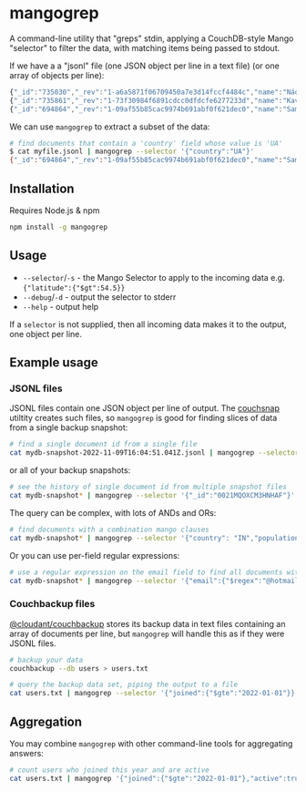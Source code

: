 # mangogrep

A command-line utility that "greps" stdin, applying a CouchDB-style Mango "selector" to filter the data, with matching items being passed to stdout.

If we have a a "jsonl" file (one JSON object per line in a text file) (or one array of objects per line):

```js
{"_id":"735030","_rev":"1-a6a5871f06709450a7e3d14fccf4484c","name":"Náousa","latitude":40.62944,"longitude":22.06806,"country":"GR","population":19887,"timezone":"Europe/Athens","_revisions":{"start":1,"ids":["a6a5871f06709450a7e3d14fccf4484c"]}}
{"_id":"735861","_rev":"1-73f30984f6891cdcc0dfdcfe6277233d","name":"Kavála","latitude":40.93959,"longitude":24.40687,"country":"GR","population":54027,"timezone":"Europe/Athens","_revisions":{"start":1,"ids":["73f30984f6891cdcc0dfdcfe6277233d"]}}
{"_id":"694864","_rev":"1-09af55b85cac9974b691abf0f621dec0","name":"Sambir","latitude":49.5183,"longitude":23.19752,"country":"UA","population":35197,"timezone":"Europe/Kiev","_revisions":{"start":1,"ids":["09af55b85cac9974b691abf0f621dec0"]}}
```

We can use `mangogrep` to extract a subset of the data:

```sh
# find documents that contain a 'country' field whose value is 'UA'
$ cat myfile.jsonl | mangogrep --selector '{"country":"UA"}'
{"_id":"694864","_rev":"1-09af55b85cac9974b691abf0f621dec0","name":"Sambir","latitude":49.5183,"longitude":23.19752,"country":"UA","population":35197,"timezone":"Europe/Kiev","_revisions":{"start":1,"ids":["09af55b85cac9974b691abf0f621dec0"]}}
```

## Installation

Requires Node.js & npm

```sh
npm install -g mangogrep
```

## Usage

- `--selector`/`-s` - the Mango Selector to apply to the incoming data e.g. `{"latitude":{"$gt":54.5}}`
- `--debug`/`-d` - output the selector to stderr
- `--help` - output help

If a `selector` is not supplied, then all incoming data makes it to the output, one object per line.

## Example usage

### JSONL files

JSONL files contain one JSON object per line of output. The [couchsnap](https://www.npmjs.com/package/couchsnap) utiltity creates such files, so `mangogrep` is good for finding slices of data from a single backup snapshot:

```sh
# find a single document id from a single file
cat mydb-snapshot-2022-11-09T16:04:51.041Z.jsonl | mangogrep --selector '{"_id":"0021MQOXCM3HNHAF"}'
```

or all of your backup snapshots:

```sh
# see the history of single document id from multiple snapshot files
cat mydb-snapshot* | mangogrep --selector '{"_id":"0021MQOXCM3HNHAF"}'
```

The query can be complex, with lots of ANDs and ORs:

```sh
# find documents with a combination mango clauses
cat mydb-snapshot* | mangogrep --selector '{"country": "IN","population":{"$gt":5000000}}'
```

Or you can use per-field regular expressions:

```sh
# use a regular expression on the email field to find all documents with hotmail email fields
cat mydb-snapshot* | mangogrep --selector '{"email":{"$regex":"@hotmail"}}'
```

### Couchbackup files

[@cloudant/couchbackup](https://www.npmjs.com/package/@cloudant/couchbackup) stores its backup data in text files containing an array of documents per line, but `mangogrep` will handle this as if they were JSONL files.

```sh
# backup your data
couchbackup --db users > users.txt

# query the backup data set, piping the output to a file
cat users.txt | mangogrep --selector '{"joined":{"$gte":"2022-01-01"}}' > 2022_users.jsonl
```

## Aggregation

You may combine `mangogrep` with other command-line tools for aggregating answers:

```sh
# count users who joined this year and are active
cat users.txt | mangogrep '{"joined":{"$gte":"2022-01-01"},"active":true}' | wc -l
```
